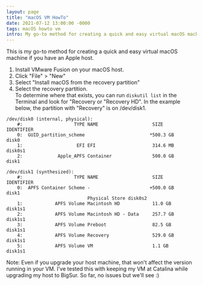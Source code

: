 ```yaml
---
layout: page
title: "macOS VM HowTo"
date: 2021-07-12 13:00:00 -0000
tags: macOS howto vm
intro: My go-to method for creating a quick and easy virtual macOS machine if you have an Apple host.
---
```

This is my go-to method for creating a quick and easy virtual macOS machine if you have an Apple host.

1. Install VMware Fusion on your macOS host.
2. Click "File" > "New"
3. Select "Install macOS from the recovery partition"
4. Select the recovery partition.  
To determine where that exists, you can run `diskutil list` in the Terminal and look for "Recovery or "Recovery HD". In the example below, the partition with "Recovery" is on /dev/disk1.

```
/dev/disk0 (internal, physical):
    #:                   TYPE NAME                    SIZE        IDENTIFIER
    0:  GUID_partition_scheme                        *500.3 GB    disk0
    1:                    EFI EFI                     314.6 MB    disk0s1
    2:             Apple_APFS Container               500.0 GB    disk1

/dev/disk1 (synthesized):
    #:                   TYPE NAME                    SIZE        IDENTIFIER
    0:  APFS Container Scheme -                      +500.0 GB    disk1
                              Physical Store disk0s2
    1:            APFS Volume Macintosh HD            11.0 GB     disk1s1
    2:            APFS Volume Macintosh HD - Data     257.7 GB    disk1s1
    3:            APFS Volume Preboot                 82.5 GB     disk1s1
    4:            APFS Volume Recovery                529.0 GB    disk1s1
    5:            APFS Volume VM                      1.1 GB      disk1s1
```

Note: Even if you upgrade your host machine, that won't affect the version running in your VM. I've tested this with keeping my VM at Catalina while upgrading my host to BigSur. So far, no issues but we'll see :)
